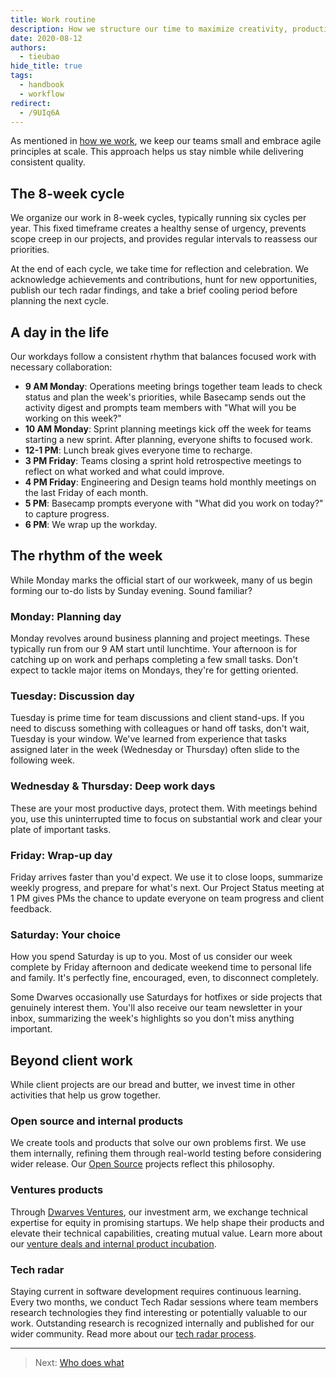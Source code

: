 ```yaml
---
title: Work routine
description: How we structure our time to maximize creativity, productivity, and balance
date: 2020-08-12
authors:
  - tieubao
hide_title: true
tags:
  - handbook
  - workflow
redirect:
  - /9UIq6A
---
```


As mentioned in [how we work](how-we-work.md), we keep our teams small and embrace agile principles at scale. This approach helps us stay nimble while delivering consistent quality.

## The 8-week cycle

We organize our work in 8-week cycles, typically running six cycles per year. This fixed timeframe creates a healthy sense of urgency, prevents scope creep in our projects, and provides regular intervals to reassess our priorities.

At the end of each cycle, we take time for reflection and celebration. We acknowledge achievements and contributions, hunt for new opportunities, publish our tech radar findings, and take a brief cooling period before planning the next cycle.

## A day in the life

Our workdays follow a consistent rhythm that balances focused work with necessary collaboration:

- **9 AM Monday**: Operations meeting brings together team leads to check status and plan the week's priorities, while Basecamp sends out the activity digest and prompts team members with "What will you be working on this week?"
- **10 AM Monday**: Sprint planning meetings kick off the week for teams starting a new sprint. After planning, everyone shifts to focused work.
- **12-1 PM**: Lunch break gives everyone time to recharge.
- **3 PM Friday**: Teams closing a sprint hold retrospective meetings to reflect on what worked and what could improve.
- **4 PM Friday**: Engineering and Design teams hold monthly meetings on the last Friday of each month.
- **5 PM**: Basecamp prompts everyone with "What did you work on today?" to capture progress.
- **6 PM**: We wrap up the workday.

## The rhythm of the week

While Monday marks the official start of our workweek, many of us begin forming our to-do lists by Sunday evening. Sound familiar?

### Monday: Planning day

Monday revolves around business planning and project meetings. These typically run from our 9 AM start until lunchtime. Your afternoon is for catching up on work and perhaps completing a few small tasks. Don't expect to tackle major items on Mondays, they're for getting oriented.

### Tuesday: Discussion day

Tuesday is prime time for team discussions and client stand-ups. If you need to discuss something with colleagues or hand off tasks, don't wait, Tuesday is your window. We've learned from experience that tasks assigned later in the week (Wednesday or Thursday) often slide to the following week.

### Wednesday & Thursday: Deep work days

These are your most productive days, protect them. With meetings behind you, use this uninterrupted time to focus on substantial work and clear your plate of important tasks.

### Friday: Wrap-up day

Friday arrives faster than you'd expect. We use it to close loops, summarize weekly progress, and prepare for what's next. Our Project Status meeting at 1 PM gives PMs the chance to update everyone on team progress and client feedback.

### Saturday: Your choice

How you spend Saturday is up to you. Most of us consider our week complete by Friday afternoon and dedicate weekend time to personal life and family. It's perfectly fine, encouraged, even, to disconnect completely.

Some Dwarves occasionally use Saturdays for hotfixes or side projects that genuinely interest them. You'll also receive our team newsletter in your inbox, summarizing the week's highlights so you don't miss anything important.

## Beyond client work

While client projects are our bread and butter, we invest time in other activities that help us grow together.

### Open source and internal products

We create tools and products that solve our own problems first. We use them internally, refining them through real-world testing before considering wider release. Our [Open Source](/opensource/README.md) projects reflect this philosophy.

### Ventures products

Through [Dwarves Ventures](https://dwarves.ventures), our investment arm, we exchange technical expertise for equity in promising startups. We help shape their products and elevate their technical capabilities, creating mutual value. Learn more about our [venture deals and internal product incubation](ventures.md).

### Tech radar

Staying current in software development requires continuous learning. Every two months, we conduct Tech Radar sessions where team members research technologies they find interesting or potentially valuable to our work. Outstanding research is recognized internally and published for our wider community. Read more about our [tech radar process](community/radar.md).

---

> Next: [Who does what](who-does-what.md)
